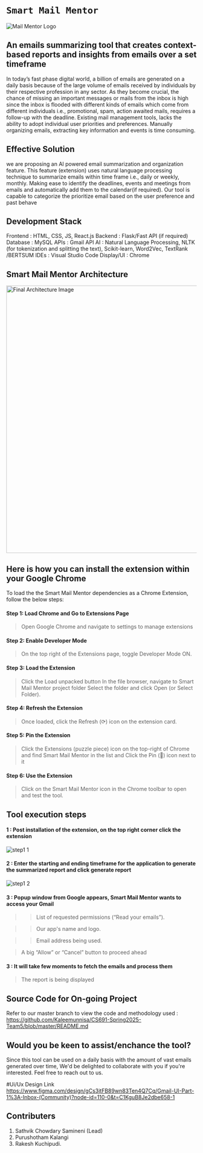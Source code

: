 # ` Smart Mail Mentor `

![Mail Mentor Logo](https://github.com/user-attachments/assets/497ad4c7-78f0-4ed4-ae8a-686cd4b02c2c)


## An emails summarizing tool that creates context-based reports and insights from emails over a set timeframe

In today’s fast phase digital world, a billion of emails are generated on a daily basis because of the large volume of emails received by individuals by their respective profession in any sector. As they become crucial, the chance of missing an important messages or mails from the inbox is high since the inbox is flooded with different kinds of emails which come from different individuals i.e., promotional, spam, action awaited mails, requires a follow-up with the deadline.
Existing mail management tools, lacks the ability to adopt individual user priorities and preferences. Manually organizing emails, extracting key information and events is time consuming.

## Effective Solution

we are proposing an AI powered email summarization and organization feature. This feature (extension) uses natural language processing technique to summarize emails within time frame i.e., daily or weekly, monthly. Making ease to identify the deadlines, events and meetings from emails and automatically add them to the calendar(if required).
Our tool is capable to categorize the prioritize email based on the user preference and past behave

## Development Stack

Frontend       : HTML, CSS, JS, React.js
Backend        : Flask/Fast
API (if required)
Database       : MySQL
APIs           : Gmail API
AI             : Natural Language Processing, NLTK (for tokenization and splitting the text), Scikit-learn, Word2Vec, TextRank /BERTSUM
IDEs           : Visual Studio Code
Display/UI     : Chrome

## Smart Mail Mentor Architecture 
<img width="707" alt="Final Architecture Image" src="https://github.com/user-attachments/assets/95f2b5e8-6eeb-40cc-9844-fb4798ff8935" />


## Here is how you can install the extension within your Google Chrome

To load the the Smart Mail Mentor dependencies as a Chrome Extension, follow the below steps:

#### Step 1: Load Chrome and Go to Extensions Page
> Open Google Chrome and navigate to settings to manage extensions
#### Step 2: Enable Developer Mode
> On the top right of the Extensions page, toggle Developer Mode ON.
#### Step 3: Load the Extension
> Click the Load unpacked button
> In the file browser, navigate to Smart Mail Mentor project folder
> Select the folder and click Open (or Select Folder).
#### Step 4: Refresh the Extension
> Once loaded, click the Refresh (⟳) icon on the extension card.
#### Step 5: Pin the Extension
> Click the Extensions (puzzle piece) icon on the top-right of Chrome and find Smart Mail Mentor in the list and Click the Pin (📌) icon next to it
#### Step 6: Use the Extension
> Click on the Smart Mail Mentor icon in the Chrome toolbar to open and test the tool.

## Tool execution steps

#### 1 : Post installation of the extension, on the top right corner click the extension

![step1 1](https://github.com/user-attachments/assets/657a845f-3dd1-494c-981e-4907f6ae13c0)


#### 2 : Enter the starting and ending timeframe for the application to generate the summarized report and click generate report

![step1 2](https://github.com/user-attachments/assets/fbe59435-d6ea-4994-bc24-504e956aab43)


#### 3 : Popup window from Google appears, Smart Mail Mentor wants to access your Gmail

>> List of requested permissions (“Read your emails”).

>> Our app's name and logo.

>> Email address being used.

> A big “Allow” or “Cancel” button to proceed ahead

#### 3 : It will take few moments to fetch the emails and process them

> The report is being displayed


## Source Code for On-going Project 

Refer to our master branch to view the code and methodology used : https://github.com/Kaleemunnisa/CS691-Spring2025-Team5/blob/master/README.md

## Would you be keen to assist/enchance the tool? 

Since this tool can be used on a daily basis with the amount of vast emails generated over time, We'd be delighted to collaborate with you if you're interested. Feel free to reach out to us.
 
#Ui/Ux Design Link
https://www.figma.com/design/gCs3jtFB89wn83Ten4Q7Cq/Gmail-UI-Part-1%3A-Inbox-(Community)?node-id=110-0&t=C1KguB8Je2dbe658-1
## Contributers

1. Sathvik Chowdary Samineni (Lead)
3. Purushotham Kalangi
4. Rakesh Kuchipudi.






